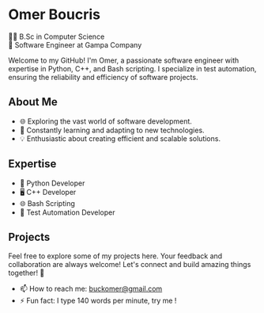 # Omer Boucris

👨‍💻 B.Sc in Computer Science  
💼 Software Engineer at Gampa Company

Welcome to my GitHub! I'm Omer, a passionate software engineer with expertise in Python, C++, and Bash scripting. I specialize in test automation, ensuring the reliability and efficiency of software projects.

## About Me

- 🌐 Exploring the vast world of software development.
- 🚀 Constantly learning and adapting to new technologies.
- 💡 Enthusiastic about creating efficient and scalable solutions.

## Expertise

- 🐍 Python Developer
- 🖥️ C++ Developer
- 🌐 Bash Scripting
- 🤖 Test Automation Developer

## Projects

Feel free to explore some of my projects here. Your feedback and collaboration are always welcome!
Let's connect and build amazing things together! 🚀

- 📫 How to reach me: buckomer@gmail.com
- ⚡ Fun fact: I type 140 words per minute, try me !
